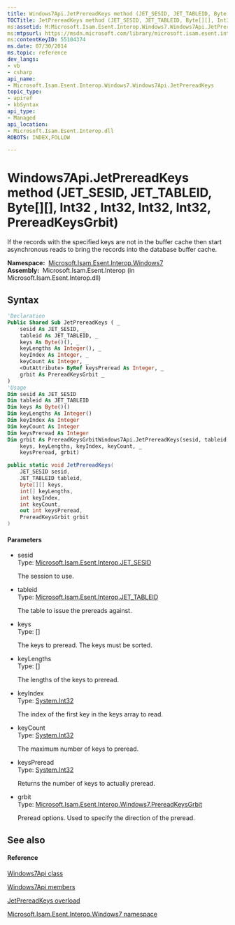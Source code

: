 ```yaml
---
title: Windows7Api.JetPrereadKeys method (JET_SESID, JET_TABLEID, Byte[][], Int32 , Int32, Int32, Int32, PrereadKeysGrbit) (Microsoft.Isam.Esent.Interop.Windows7)
TOCTitle: JetPrereadKeys method (JET_SESID, JET_TABLEID, Byte[][], Int32 , Int32, Int32, Int32, PrereadKeysGrbit)
ms:assetid: M:Microsoft.Isam.Esent.Interop.Windows7.Windows7Api.JetPrereadKeys(Microsoft.Isam.Esent.Interop.JET_SESID,Microsoft.Isam.Esent.Interop.JET_TABLEID,System.Byte[][],System.Int32[],System.Int32,System.Int32,System.Int32@,Microsoft.Isam.Esent.Interop.Windows7.PrereadKeysGrbit)
ms:mtpsurl: https://msdn.microsoft.com/library/microsoft.isam.esent.interop.windows7.windows7api.jetprereadkeys(v=EXCHG.10)
ms:contentKeyID: 55104374
ms.date: 07/30/2014
ms.topic: reference
dev_langs:
- vb
- csharp
api_name: 
- Microsoft.Isam.Esent.Interop.Windows7.Windows7Api.JetPrereadKeys
topic_type: 
- apiref
- kbSyntax
api_type: 
- Managed
api_location: 
- Microsoft.Isam.Esent.Interop.dll
ROBOTS: INDEX,FOLLOW

---
```


# Windows7Api.JetPrereadKeys method (JET_SESID, JET_TABLEID, Byte\[\]\[\], Int32 , Int32, Int32, Int32, PrereadKeysGrbit)

If the records with the specified keys are not in the buffer cache then start asynchronous reads to bring the records into the database buffer cache.

**Namespace:**  [Microsoft.Isam.Esent.Interop.Windows7](./microsoft.isam.esent.interop.windows7-namespace.md)  
**Assembly:**  Microsoft.Isam.Esent.Interop (in Microsoft.Isam.Esent.Interop.dll)

## Syntax

``` vb
'Declaration
Public Shared Sub JetPrereadKeys ( _
    sesid As JET_SESID, _
    tableid As JET_TABLEID, _
    keys As Byte()(), _
    keyLengths As Integer(), _
    keyIndex As Integer, _
    keyCount As Integer, _
    <OutAttribute> ByRef keysPreread As Integer, _
    grbit As PrereadKeysGrbit _
)
'Usage
Dim sesid As JET_SESID
Dim tableid As JET_TABLEID
Dim keys As Byte()()
Dim keyLengths As Integer()
Dim keyIndex As Integer
Dim keyCount As Integer
Dim keysPreread As Integer
Dim grbit As PrereadKeysGrbitWindows7Api.JetPrereadKeys(sesid, tableid, _
    keys, keyLengths, keyIndex, keyCount, _
    keysPreread, grbit)
```

``` csharp
public static void JetPrereadKeys(
    JET_SESID sesid,
    JET_TABLEID tableid,
    byte[][] keys,
    int[] keyLengths,
    int keyIndex,
    int keyCount,
    out int keysPreread,
    PrereadKeysGrbit grbit
)
```

#### Parameters

  - sesid  
    Type: [Microsoft.Isam.Esent.Interop.JET_SESID](./jet-sesid-structure.md)  
    
    The session to use.

<!-- end list -->

  - tableid  
    Type: [Microsoft.Isam.Esent.Interop.JET_TABLEID](./jet-tableid-structure.md)  
    
    The table to issue the prereads against.

<!-- end list -->

  - keys  
    Type: \[\]  
    
    The keys to preread. The keys must be sorted.

<!-- end list -->

  - keyLengths  
    Type: \[\]  
    
    The lengths of the keys to preread.

<!-- end list -->

  - keyIndex  
    Type: [System.Int32](/dotnet/api/system.int32)  
    
    The index of the first key in the keys array to read.

<!-- end list -->

  - keyCount  
    Type: [System.Int32](/dotnet/api/system.int32)  
    
    The maximum number of keys to preread.

<!-- end list -->

  - keysPreread  
    Type: [System.Int32](/dotnet/api/system.int32)  
    
    Returns the number of keys to actually preread.

<!-- end list -->

  - grbit  
    Type: [Microsoft.Isam.Esent.Interop.Windows7.PrereadKeysGrbit](./prereadkeysgrbit-enumeration.md)  
    
    Preread options. Used to specify the direction of the preread.

## See also

#### Reference

[Windows7Api class](./windows7api-class.md)

[Windows7Api members](./windows7api-members.md)

[JetPrereadKeys overload](./windows7api.jetprereadkeys-method.md)

[Microsoft.Isam.Esent.Interop.Windows7 namespace](./microsoft.isam.esent.interop.windows7-namespace.md)